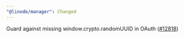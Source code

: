 ```yaml
---
"@linode/manager": Changed
---
```


Guard against missing window.crypto.randomUUID in OAuth ([#12818](https://github.com/linode/manager/pull/12818))
